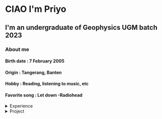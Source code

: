 # CIAO I'm Priyo
## I'm an undergraduate of Geophysics UGM batch 2023

### About me
#### Birth date : 7 February 2005
#### Origin : Tangerang, Banten
#### Hobby : Reading, listening to music, etc
#### Favorite song : Let down -Radiohead

</details>

<details>
<summary>Experience</summary>

| Organization        | Division |
|-------------:       |----------|
| Dekan Cup FMIPA UGM | Sponsorship |
| HMGF UGM            | PSDM |
| AAPG UGM SC         | Intelectual Enhancement |
 
</details>

<details>
<summary>Project</summary>

|Projects| Summary |
|-------:|---------|
| Course and Workshop HMGF UGM | Chairperson of HMGF Workshop about petrel training as a career preparation for geophysics students |
| Geovisit HMGF UGM | Coordinator of Equipment and Logisitic for visit to Universitas Indonesia and BP Indonesia |
| Dekan Cup FMIPA UGM | Coordinator of Sponsorship Division |
</details>



